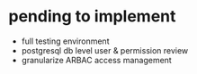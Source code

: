 # pending to implement 

- full testing environment 
- postgresql db level user & permission review
- granularize ARBAC access management 